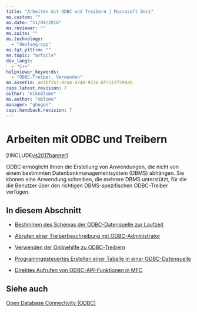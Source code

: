 ```yaml
---
title: "Arbeiten mit ODBC und Treibern | Microsoft Docs"
ms.custom: ""
ms.date: "11/04/2016"
ms.reviewer: ""
ms.suite: ""
ms.technology: 
  - "devlang-cpp"
ms.tgt_pltfrm: ""
ms.topic: "article"
dev_langs: 
  - "C++"
helpviewer_keywords: 
  - "ODBC-Treiber, Verwenden"
ms.assetid: ae1bf357-4ca4-4748-9336-8fc317f294ab
caps.latest.revision: 7
author: "mikeblome"
ms.author: "mblome"
manager: "ghogen"
caps.handback.revision: 7
---
```

# Arbeiten mit ODBC und Treibern
[!INCLUDE[vs2017banner](../../assembler/inline/includes/vs2017banner.md)]

ODBC ermöglicht Ihnen die Erstellung von Anwendungen, die nicht von einem bestimmten Datenbankmanagementsystem \(DBMS\) abhängen.  Sie können eine Anwendung schreiben, die mehrere DBMS unterstützt, für die die Benutzer über den richtigen DBMS\-spezifischen ODBC\-Treiber verfügen.  
  
## In diesem Abschnitt  
  
-   [Bestimmen des Schemas der ODBC\-Datenquelle zur Laufzeit](../../data/odbc/data-source-determining-the-schema-of-the-data-source-odbc.md)  
  
-   [Abrufen einer Treiberbeschreibung mit ODBC\-Administrator](../../data/odbc/data-source-programmatically-configuring-an-odbc-data-source.md)  
  
-   [Verwenden der Onlinehilfe zu ODBC\-Treibern](../../data/odbc/data-source-programmatically-configuring-an-odbc-data-source.md)  
  
-   [Programmgesteuertes Erstellen einer Tabelle in einer ODBC\-Datenquelle](../../data/odbc/data-source-programmatically-creating-a-table-in-an-odbc-data-source.md)  
  
-   [Direktes Aufrufen von ODBC\-API\-Funktionen in MFC](../../data/odbc/odbc-calling-odbc-api-functions-directly.md)  
  
## Siehe auch  
 [Open Database Connectivity \(ODBC\)](../../data/odbc/open-database-connectivity-odbc.md)